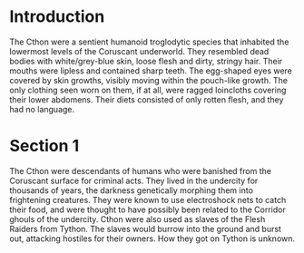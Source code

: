 # Introduction
The Cthon were a sentient humanoid troglodytic species that inhabited the lowermost levels of the Coruscant underworld.
They resembled dead bodies with white/grey-blue skin, loose flesh and dirty, stringy hair.
Their mouths were lipless and contained sharp teeth.
The egg-shaped eyes were covered by skin growths, visibly moving within the pouch-like growth.
The only clothing seen worn on them, if at all, were ragged loincloths covering their lower abdomens.
Their diets consisted of only rotten flesh, and they had no language.

# Section 1
The Cthon were descendants of humans who were banished from the Coruscant surface for criminal acts.
They lived in the undercity for thousands of years, the darkness genetically morphing them into frightening creatures.
They were known to use electroshock nets to catch their food, and were thought to have possibly been related to the Corridor ghouls of the undercity.
Cthon were also used as slaves of the Flesh Raiders from Tython.
The slaves would burrow into the ground and burst out, attacking hostiles for their owners.
How they got on Tython is unknown.